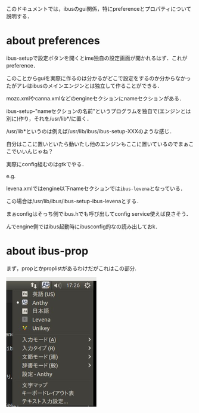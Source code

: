 このドキュメントでは，ibusのgui関係，特にpreferenceとプロパティについて説明する．

# about preferences

ibus-setupで設定ボタンを開くとime独自の設定画面が開かれるはず．これがpreference．

このことからguiを実際に作るのは分かるがどこで設定をするのか分からなかったがアレはibusのメインエンジンとは独立して作ることができる．

mozc.xmlやcanna.xmlなどのengineセクションにnameセクションがある．

ibus-setup-"nameセクションの名前"というプログラムを独自で(エンジンとは別に)作り，それを/usr/lib\*/に置く．

/usr/lib\*というのは例えば/usr/lib/ibus/ibus-setup-XXXのような感じ．

自分はここに置いといたら動いたし他のエンジンもここに置いているのでまぁここでいいんじゃね？

実際にconfig組むのはgtkでやる．

e.g.

levena.xmlではengine以下nameセクションでは`ibus-levena`となっている．

この場合は/usr/lib/ibus/ibus-setup-ibus-levenaとする．

まぁconfigはそっち側でibus.hでも呼び出してconfig service使えば良さそう．

んでengine側ではibus起動時にibusconfig的なの読み出しておk．

# about ibus-prop

まず，propとかproplistがあるわけだがこれはこの部分.

![ibus-prop](./ibus_prop.jpg)